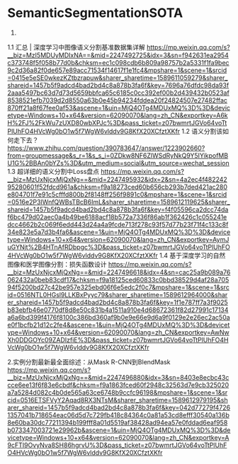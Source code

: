 # SemanticSegmentationSOTA
1. 
1.1 汇总 | 深度学习中图像语义分割基准数据集详解 
https://mp.weixin.qq.com/s?__biz=MzI5MDUyMDIxNA==&mid=2247492725&idx=3&sn=f942631ea2954c373748f5f058b77d0b&chksm=ec1c098cdb6b809a98757b2a5331f1fa9bec9c2d36a82f0de657e89acc71534f14617f1e1fc4&mpshare=1&scene=1&srcid=0415e5eSE0wkezKZtbzrapuw&sharer_sharetime=1589611059279&sharer_shareid=1457b5f9adcd4bad2bd4c8a878b3fa6f&key=7696a76dfdc98da93f2aaa5497bc63d7d73d5659bbfca65c6185c0cc392ef00b2d439432b0523af8538521efb7039d2d8550a63b0e45b94234fddea20f24824507e27482ffac870ff21a8f67fee0af53&ascene=1&uin=MjQ4OTg4MDUxMQ%3D%3D&devicetype=Windows+10+x64&version=62090070&lang=zh_CN&exportkey=A6kH%2FJ%2FkWu7zUXD80wbXPJc%3D&pass_ticket=z07bwmrtJGVo64voTtPlUhFO4HVcWg0bO1w5f7WgW6vlddv9G8KfX20XCfztXKfr
1.2 语义分割该如何走下去？
https://www.zhihu.com/question/390783647/answer/1223902660?from=groupmessage&s_r=1&s_s_i=0ZDkw8NF6ZlWSdRyNkQ9Y5IYikpofMBU1G%2BBAn0bYZs%3D&utm_medium=social&utm_source=wechat_session
1.3 超详细的语义分割中Loss盘点 
https://mp.weixin.qq.com/s?__biz=MzUxNjcxMjQxNg==&mid=2247495932&idx=2&sn=4a2ec4f48224295280601f52fdcd961a&chksm=f9a18273ced60b656cb293b7ded421ac280e804701f7e91c5cfffd800b2f8148ff256f9891c0&mpshare=1&scene=1&srcid=0516e2P3IWnfQWBsTBcB6ImL&sharer_sharetime=1589612119625&sharer_shareid=1457b5f9adcd4bad2bd4c8a878b3fa6f&key=f4f05596ca2dcc74daf6bc479d02aec0a4b49be6188acf18b572a7336f86ab1f362426c1c055241edcc4662b2c069f6edd443d24a4a9fcde713f278c93f57d77b23f71f4c133c8f34e823e5a7d3b4fa6&ascene=1&uin=MjQ4OTg4MDUxMQ%3D%3D&devicetype=Windows+10+x64&version=62090070&lang=zh_CN&exportkey=AymJuGYNjt%2B4HTnAfRDbpgc%3D&pass_ticket=z07bwmrtJGVo64voTtPlUhFO4HVcWg0bO1w5f7WgW6vlddv9G8KfX20XCfztXKfr
1.4 基于深度学习的自然图像和医学图像分割：损失函数设计
https://mp.weixin.qq.com/s?__biz=MzUxNjcxMjQxNg==&mid=2247496618&idx=4&sn=cac25a9b089a76062432a0beb83cdf17&chksm=f9a18125ced60833c0bbd38529d4af28a70594f5200bd27c42be957e325ebd06f6e5edc2f0c7&mpshare=1&scene=1&srcid=0516NTL0HGsl9LLKBxPyyc79&sharer_sharetime=1589612964000&sharer_shareid=1457b5f9adcd4bad2bd4c8a878b3fa6f&key=1f1e787ff7a3f9025b83ebfb46e0770df8d8e50c831b4a1511a910e4d68672361f82d27991c17134a6a6bd399f4176f8100c386bd360af9b0e9e66e9d6a9f0129e2e26ec2ac50ae0f1bcfb21d12c2fe4&ascene=1&uin=MjQ4OTg4MDUxMQ%3D%3D&devicetype=Windows+10+x64&version=62090070&lang=zh_CN&exportkey=AwNwXh0DDGOYc09ZADIzfiE%3D&pass_ticket=z07bwmrtJGVo64voTtPlUhFO4HVcWg0bO1w5f7WgW6vlddv9G8KfX20XCfztXKfr

2.实例分割最新最全面综述：从Mask R-CNN到BlendMask 
https://mp.weixin.qq.com/s?__biz=MzUxNjcxMjQxNg==&mid=2247496880&idx=3&sn=8403e8ecbc43ccce6ee13f6f83e6cbdf&chksm=f9a1863fced60f2948c32563d7e9cb325020a7a5284d082c4b0de565a63ce6748b9ccfc96198&mpshare=1&scene=1&srcid=0516ETSFVyY2Aqad8RX3NTsM&sharer_sharetime=1589612979195&sharer_shareid=1457b5f9adcd4bad2bd4c8a878b3fa6f&key=042d77279f47261357041b718654eac06d5d7c729fb418c84364c0a81a53cd8efff30540a136b8e60ba30dc77211394b199fff8a01d5519af38428ad94ea57e0fddad6eaf958b073347003721e29962b&ascene=1&uin=MjQ4OTg4MDUxMQ%3D%3D&devicetype=Windows+10+x64&version=62090070&lang=zh_CN&exportkey=A9cFTI9OvyNva8SH86hgrvU%3D&pass_ticket=z07bwmrtJGVo64voTtPlUhFO4HVcWg0bO1w5f7WgW6vlddv9G8KfX20XCfztXKfr
